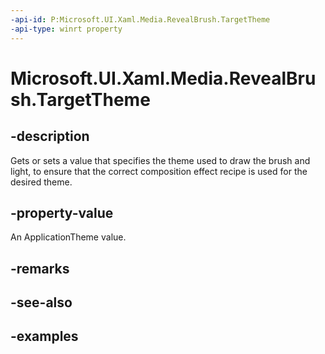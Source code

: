 ```yaml
---
-api-id: P:Microsoft.UI.Xaml.Media.RevealBrush.TargetTheme
-api-type: winrt property
---
```


<!-- Property syntax.
public ApplicationTheme TargetTheme { get;  set; }
-->

# Microsoft.UI.Xaml.Media.RevealBrush.TargetTheme

## -description

Gets or sets a value that specifies the theme used to draw the brush and light, to ensure that the correct composition effect recipe is used for the desired theme.

## -property-value

An ApplicationTheme value.

## -remarks

## -see-also

## -examples

